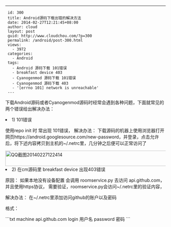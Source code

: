 ---
     id: 300
     title: Android源码下载出错的解决方法
     date: 2014-02-27T12:21:45+08:00
     author: cloud
     layout: post
     guid: http://www.cloudchou.com/?p=300
     permalink: /android/post-300.html
     views:
       - 3972
     categories:
       - Android
     tags:
       - Android 源码下载 101错误
       - breakfast device 403
       - Cyanogenmod 源码下载 101错误
       - Cyanogenmod 源码下载 403
       - '[errno 101] network is unreachable'
     ---
<p>下载Android源码或者Cyanogenmod源码时经常会遇到各种问题，下面就常见的两个错误给出解决办法：</p>
 <li>1) 101错误<p>使用repo init 时 常出现 101错误， 解决办法： 下载源码的机器上使用浏览器打开网页https://android.googlesource.com/new-password，并登录，点击允许后，将下述内容拷贝到主机的~/.netrc里，几分钟之后便可以正常访问了</p>
 <a href="http://www.cloudchou.com/wp-content/uploads/2014/02/QQ截图20140227122414.png"><img src="http://www.cloudchou.com/wp-content/uploads/2014/02/QQ截图20140227122414-1024x48.png" alt="QQ截图20140227122414" width="1024" height="48" class="alignnone size-large wp-image-305" /></a>
 </li>
 <li>2) 在cm源码里 breakfast device 出现403错误<p>原因： 如果本地没有设备配置  会调用 roomservice.py 去访问 api.github.com，并且使用https协议， 需要验证，roomservice.py会访问~/.netrc里的验证内容，</p><p> 解决办法： 在~/.netrc里添加访问github的账户以及密码</p><p>格式：</p>
 ```txt
 machine api.github.com login  用户名  password  密码
 ```
 </li>       
